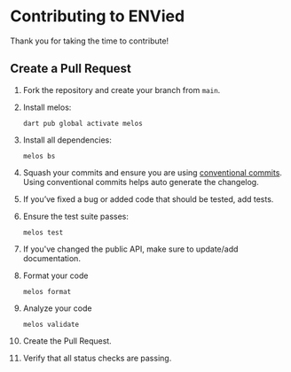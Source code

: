 # Contributing to ENVied

Thank you for taking the time to contribute!

## Create a Pull Request

1. Fork the repository and create your branch from `main`.
1. Install melos:

    ```dart pub global activate melos```
1. Install all dependencies:

    ```melos bs```
1. Squash your commits and ensure you are using [conventional commits](https://www.conventionalcommits.org/en/v1.0.0/). Using conventional commits helps auto generate the changelog.
1. If you’ve fixed a bug or added code that should be tested, add tests.
1. Ensure the test suite passes:

    ```melos test```
1. If you've changed the public API, make sure to update/add documentation.
1. Format your code

    ```melos format```
1. Analyze your code

    ```melos validate```
1. Create the Pull Request.
1. Verify that all status checks are passing.